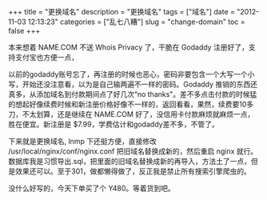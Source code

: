 +++
title = "更换域名"
description = "更换域名"
tags = ["域名"]
date = "2012-11-03 12:13:23"
categories = ["乱七八糟"]
slug = "change-domain"
toc = false
+++

本来想着 NAME.COM 不送 Whois Privacy 了，干脆在 Godaddy 注册好了，支持支付宝也方便一点，

以前的godaddy账号忘了，再注册的时候也恶心，密码非要包含一个大写一个小写，开始还没注意看，以为是自己输两遍不一样的密码。Godaddy 推销的东西还真多，从添加域名到付款期间点了好几次“no thanks"。差不多点击付款的时候猛的想起好像续费时候和新注册价格好像不一样的，返回看看，果然，续费要10多刀，不太划算，还是继续在 NAME.COM 好了，没信用卡付款麻烦就麻烦一点，胜在便宜。新注册是 $7.99，学费估计和godaddy差不多，不管了。

下来就是更换域名, lnmp 下还挺方便，直接修改 /usr/local/nginx/conf/nginx.conf 把旧域名替换成新的，然后重启 nginx 就行。
数据库我是习惯导出.sql，把里面的旧域名替换成新的再导入，方法土了一点，但是效果还可以。至于301，做都懒得做了，反正我是禁止所有搜索引擎爬虫的。

没什么好写的，今天下单买了个 Y480。等着货到吧。
